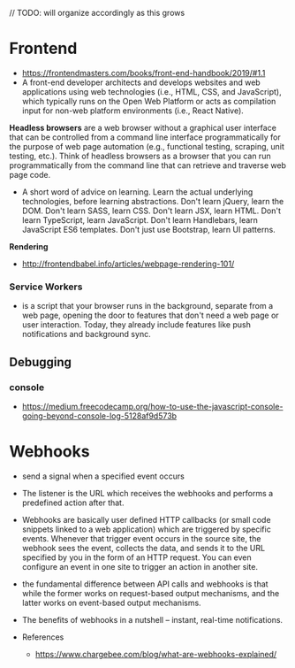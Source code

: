 // TODO: will organize accordingly as this grows

# Frontend
- https://frontendmasters.com/books/front-end-handbook/2019/#1.1
- A front-end developer architects and develops websites and web applications using web technologies (i.e., HTML, CSS, and JavaScript), which typically runs on the Open Web Platform or acts as compilation input for non-web platform environments (i.e., React Native).

**Headless browsers** are a web browser without a graphical user interface that can be controlled from a command line interface programmatically for the purpose of web page automation (e.g., functional testing, scraping, unit testing, etc.). Think of headless browsers as a browser that you can run programmatically from the command line that can retrieve and traverse web page code.

- A short word of advice on learning. Learn the actual underlying technologies, before learning abstractions. Don't learn jQuery, learn the DOM. Don't learn SASS, learn CSS. Don't learn JSX, learn HTML. Don't learn TypeScript, learn JavaScript. Don't learn Handlebars, learn JavaScript ES6 templates. Don't just use Bootstrap, learn UI patterns.

**Rendering**
- http://frontendbabel.info/articles/webpage-rendering-101/

### Service Workers
- is a script that your browser runs in the background, separate from a web page, opening the door to features that don't need a web page or user interaction. Today, they already include features like push notifications and background sync.

## Debugging
### console
 - https://medium.freecodecamp.org/how-to-use-the-javascript-console-going-beyond-console-log-5128af9d573b

# Webhooks
- send a signal when a specified event occurs
- The listener is the URL which receives the webhooks and performs a predefined action after that.
- Webhooks are basically user defined HTTP callbacks (or small code snippets linked to a web application) which are triggered by specific events. Whenever that trigger event occurs in the source site, the webhook sees the event, collects the data, and sends it to the URL specified by you in the form of an HTTP request. You can even configure an event in one site to trigger an action in another site.
- the fundamental difference between API calls and webhooks is that while the former works on request-based output mechanisms, and the latter works on event-based output mechanisms.
- The benefits of webhooks in a nutshell – instant, real-time notifications.

- References
    - https://www.chargebee.com/blog/what-are-webhooks-explained/
